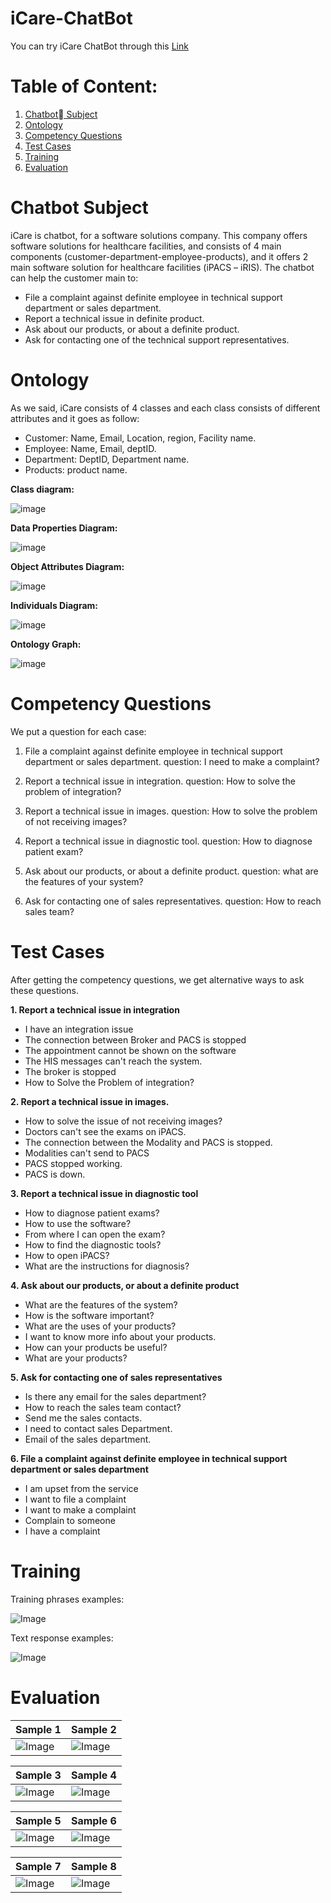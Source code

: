# iCare-ChatBot
You can try iCare ChatBot through this [Link](https://bot.dialogflow.com/a1d7bee4-5cc3-48c1-a215-5ffaae984bae)
# Table of Content:
1. [Chatbot ٍSubject](#p1)
2. [Ontology](#p2)
3. [Competency Questions](#p3)
4. [Test Cases](#p4)
5. [Training](#p5)
6. [Evaluation](#p6)


# <a name="p1">Chatbot Subject</a>
iCare is chatbot, for a software solutions company. This company offers software solutions for healthcare facilities, and consists of 4 main components (customer-department-employee-products), and it offers 2 main software solution for healthcare facilities (iPACS – iRIS). 
The chatbot can help the customer main to: 
-	File a complaint against definite employee in technical support department or sales department.
-	Report a technical issue in definite product.
-	Ask about our products, or about a definite product.
-	Ask for contacting one of the technical support representatives.


# <a name="p2">Ontology</a>

As we said, iCare consists of 4 classes and each class consists of different attributes and it goes as follow:
-	Customer: Name, Email, Location, region, Facility name.
-	Employee: Name, Email, deptID.
-	Department: DeptID, Department name.
-	Products: product name.

**Class diagram:**

![image](Image/Picture1.png)

**Data Properties Diagram:**

![image](Image/Picture2.png)


**Object Attributes Diagram:**

![image](Image/Picture3.png)

**Individuals Diagram:**

![image](Image/Picture4.png)

**Ontology Graph:**

![image](Image/Picture5.png)




# <a name="p3">Competency Questions</a>
We put a question for each case:
1.	File a complaint against definite employee in technical support department or sales department.
question: I need to make a complaint?

2.	Report a technical issue in integration.
question: How to solve the problem of integration?

3.	Report a technical issue in images.
question: How to solve the problem of not receiving images?

4.	Report a technical issue in diagnostic tool.
 question: How to diagnose patient exam?

5.	Ask about our products, or about a definite product.
question: what are the features of your system?

6.	Ask for contacting one of sales representatives.
question: How to reach sales team? 



# <a name="p4">Test Cases</a>
After getting the competency questions, we get alternative ways to ask these questions. 

**1.	Report a technical issue in integration**
   - I have an integration issue
   - The connection between Broker and PACS is stopped
   - The appointment cannot be shown on the software
   - The HIS messages can't reach the system.
   - The broker is stopped
   - How to Solve the Problem of integration?

**2.	Report a technical issue in images.**
   - How to solve the issue of not receiving images?
   - Doctors can't see the exams on iPACS.
   - The connection between the Modality and PACS is stopped.
   - Modalities can't send to PACS
   - PACS stopped working.
   - PACS is down.

**3.	Report a technical issue in diagnostic tool**
   - How to diagnose patient exams?
   - How to use the software?
   - From where I can open the exam?
   - How to find the diagnostic tools?
   - How to open iPACS?
   - What are the instructions for diagnosis?

**4.	Ask about our products, or about a definite product**
   - What are the features of the system?
   - How is the software important?
   - What are the uses of your products?
   - I want to know more info about your products.
   - How can your products be useful?
   - What are your products?

**5.	Ask for contacting one of sales representatives**
   - Is there any email for the sales department?
   - How to reach the sales team contact?
   - Send me the sales contacts.
   - I need to contact sales Department.
   - Email of the sales department.


**6.	File a complaint against definite employee in technical support department or sales department**
   - I am upset from the service
   - I want to file a complaint
   - I want to make a complaint
   - Complain to someone
   - I have a complaint


# <a name="p5">Training</a>
Training phrases examples:

![Image](Image/Picture14.jpg)

Text response examples:

![Image](Image/Picture15.jpg)

# <a name="p6">Evaluation</a> 

| Sample 1                     | Sample 2                     |
|------------------------------|------------------------------|
| ![Image](Image/Picture6.png) | ![Image](Image/Picture7.png) |


| Sample 3                     | Sample 4                     |
|------------------------------|------------------------------|
| ![Image](Image/Picture8.png) | ![Image](Image/Picture9.png) |


| Sample 5                      | Sample 6                      |
|-------------------------------|-------------------------------|
| ![Image](Image/Picture10.png) | ![Image](Image/Picture11.png) |


| Sample 7                      | Sample 8                      |
|-------------------------------|-------------------------------|
| ![Image](Image/Picture12.png) | ![Image](Image/Picture13.png) |
